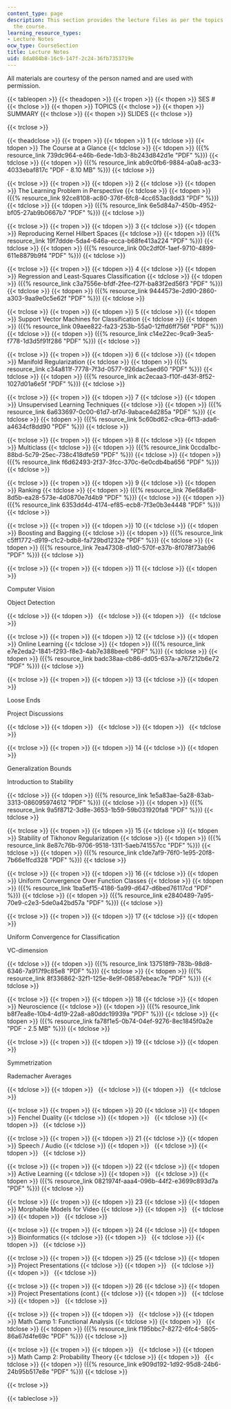 ```yaml
---
content_type: page
description: This section provides the lecture files as per the topics covered in
  the course.
learning_resource_types:
- Lecture Notes
ocw_type: CourseSection
title: Lecture Notes
uid: 8da084b8-16c9-147f-2c24-36fb7353719e
---
```


All materials are courtesy of the person named and are used with permission.

{{< tableopen >}}
{{< theadopen >}}
{{< tropen >}}
{{< thopen >}}
SES #
{{< thclose >}}
{{< thopen >}}
TOPICS
{{< thclose >}}
{{< thopen >}}
SUMMARY
{{< thclose >}}
{{< thopen >}}
SLIDES
{{< thclose >}}

{{< trclose >}}

{{< theadclose >}}
{{< tropen >}}
{{< tdopen >}}
1
{{< tdclose >}}
{{< tdopen >}}
The Course at a Glance
{{< tdclose >}}
{{< tdopen >}}
({{% resource_link 739dc964-e46b-6ede-1db3-8b243d842d1e "PDF" %}})
{{< tdclose >}}
{{< tdopen >}}
({{% resource_link ab9c0fb6-9884-a0a8-ac33-4033ebaf817c "PDF - 8.10 MB" %}})
{{< tdclose >}}

{{< trclose >}}
{{< tropen >}}
{{< tdopen >}}
2
{{< tdclose >}}
{{< tdopen >}}
The Learning Problem in Perspective
{{< tdclose >}}
{{< tdopen >}}
({{% resource_link 92ce8108-ac80-376f-6fc8-4cc653ac8dd3 "PDF" %}})
{{< tdclose >}}
{{< tdopen >}}
({{% resource_link 6e5d84a7-450b-4952-bf05-27ab9b0667b7 "PDF" %}})
{{< tdclose >}}

{{< trclose >}}
{{< tropen >}}
{{< tdopen >}}
3
{{< tdclose >}}
{{< tdopen >}}
Reproducing Kernel Hilbert Spaces
{{< tdclose >}}
{{< tdopen >}}
({{% resource_link 19f7ddde-5da4-646a-ecca-b68fe413a224 "PDF" %}})
{{< tdclose >}}
{{< tdopen >}}
({{% resource_link 00c2df0f-1aef-9710-4899-611e8879b9f4 "PDF" %}})
{{< tdclose >}}

{{< trclose >}}
{{< tropen >}}
{{< tdopen >}}
4
{{< tdclose >}}
{{< tdopen >}}
Regression and Least-Squares Classification
{{< tdclose >}}
{{< tdopen >}}
({{% resource_link c3a7556e-bfdf-2fee-f27f-ba83f2ed56f3 "PDF" %}})
{{< tdclose >}}
{{< tdopen >}}
({{% resource_link 9444573e-2d90-2860-a303-9aa9e0c5e62f "PDF" %}})
{{< tdclose >}}

{{< trclose >}}
{{< tropen >}}
{{< tdopen >}}
5
{{< tdclose >}}
{{< tdopen >}}
Support Vector Machines for Classification
{{< tdclose >}}
{{< tdopen >}}
({{% resource_link 09aee822-fa23-253b-55a0-12ffd6ff756f "PDF" %}})
{{< tdclose >}}
{{< tdopen >}}
({{% resource_link c14e22ec-9ca9-3ea5-f778-1d3d5f91f286 "PDF" %}})
{{< tdclose >}}

{{< trclose >}}
{{< tropen >}}
{{< tdopen >}}
6
{{< tdclose >}}
{{< tdopen >}}
Manifold Regularization
{{< tdclose >}}
{{< tdopen >}}
({{% resource_link c34a811f-7778-7f3d-0577-926dac5aed60 "PDF" %}})
{{< tdclose >}}
{{< tdopen >}}
({{% resource_link ac2ecaa3-f10f-d43f-8f52-1027d01a6e5f "PDF" %}})
{{< tdclose >}}

{{< trclose >}}
{{< tropen >}}
{{< tdopen >}}
7
{{< tdclose >}}
{{< tdopen >}}
Unsupervised Learning Techniques
{{< tdclose >}}
{{< tdopen >}}
({{% resource_link 6a633697-0c00-61d7-bf7d-9abace4d285a "PDF" %}})
{{< tdclose >}}
{{< tdopen >}}
({{% resource_link 5c60bd62-c9ca-6f13-ada6-a4634cf8dd90 "PDF" %}})
{{< tdclose >}}

{{< trclose >}}
{{< tropen >}}
{{< tdopen >}}
8
{{< tdclose >}}
{{< tdopen >}}
Multiclass
{{< tdclose >}}
{{< tdopen >}}
({{% resource_link 0ccda1bc-88bd-5c79-25ec-738c418dfe59 "PDF" %}})
{{< tdclose >}}
{{< tdopen >}}
({{% resource_link f6d62493-2f37-3fcc-370c-6e0cdb4ba656 "PDF" %}})
{{< tdclose >}}

{{< trclose >}}
{{< tropen >}}
{{< tdopen >}}
9
{{< tdclose >}}
{{< tdopen >}}
Ranking
{{< tdclose >}}
{{< tdopen >}}
({{% resource_link 76e68a68-8d5b-ea28-573e-4d0870e7d4b9 "PDF" %}})
{{< tdclose >}}
{{< tdopen >}}
({{% resource_link 6353dd4d-4174-ef85-ecb8-7f3e0b3e4448 "PDF" %}})
{{< tdclose >}}

{{< trclose >}}
{{< tropen >}}
{{< tdopen >}}
10
{{< tdclose >}}
{{< tdopen >}}
Boosting and Bagging
{{< tdclose >}}
{{< tdopen >}}
({{% resource_link c5ff1772-d919-c1c2-bdb8-fa729bd1232e "PDF" %}})
{{< tdclose >}}
{{< tdopen >}}
({{% resource_link 7ea47308-d1d0-570f-e37b-8f078f73ab96 "PDF" %}})
{{< tdclose >}}

{{< trclose >}}
{{< tropen >}}
{{< tdopen >}}
11
{{< tdclose >}}
{{< tdopen >}}


Computer Vision

Object Detection


{{< tdclose >}}
{{< tdopen >}}
 
{{< tdclose >}}
{{< tdopen >}}
 
{{< tdclose >}}

{{< trclose >}}
{{< tropen >}}
{{< tdopen >}}
12
{{< tdclose >}}
{{< tdopen >}}
Online Learning
{{< tdclose >}}
{{< tdopen >}}
({{% resource_link e7e2eda2-1841-f293-f8e3-4ab7e388bee6 "PDF" %}})
{{< tdclose >}}
{{< tdopen >}}
({{% resource_link badc38aa-cb86-dd05-637a-a767212b6e72 "PDF" %}})
{{< tdclose >}}

{{< trclose >}}
{{< tropen >}}
{{< tdopen >}}
13
{{< tdclose >}}
{{< tdopen >}}


Loose Ends

Project Discussions


{{< tdclose >}}
{{< tdopen >}}
 
{{< tdclose >}}
{{< tdopen >}}
 
{{< tdclose >}}

{{< trclose >}}
{{< tropen >}}
{{< tdopen >}}
14
{{< tdclose >}}
{{< tdopen >}}


Generalization Bounds

Introduction to Stability


{{< tdclose >}}
{{< tdopen >}}
({{% resource_link 1e5a83ae-5a28-83ab-3313-086095974612 "PDF" %}})
{{< tdclose >}}
{{< tdopen >}}
({{% resource_link 9a5f8712-3d8e-3653-1b59-59b031920fa8 "PDF" %}})
{{< tdclose >}}

{{< trclose >}}
{{< tropen >}}
{{< tdopen >}}
15
{{< tdclose >}}
{{< tdopen >}}
Stability of Tikhonov Regularization
{{< tdclose >}}
{{< tdopen >}}
({{% resource_link 8e87c76b-9706-9518-1311-5aeb741557cc "PDF" %}})
{{< tdclose >}}
{{< tdopen >}}
({{% resource_link c1de7af9-76f0-1e95-20f8-7b66e1fcd328 "PDF" %}})
{{< tdclose >}}

{{< trclose >}}
{{< tropen >}}
{{< tdopen >}}
16
{{< tdclose >}}
{{< tdopen >}}
Uniform Convergence Over Function Classes
{{< tdclose >}}
{{< tdopen >}}
({{% resource_link 1ba5ef15-4186-5a99-d647-d6bed76117cd "PDF" %}})
{{< tdclose >}}
{{< tdopen >}}
({{% resource_link e2840489-7a95-70e9-c2e3-5de0a42bd57a "PDF" %}})
{{< tdclose >}}

{{< trclose >}}
{{< tropen >}}
{{< tdopen >}}
17
{{< tdclose >}}
{{< tdopen >}}


Uniform Convergence for Classification

VC-dimension


{{< tdclose >}}
{{< tdopen >}}
({{% resource_link 137518f9-783b-98d8-6346-7a917f9c85e8 "PDF" %}})
{{< tdclose >}}
{{< tdopen >}}
({{% resource_link 8f336862-32f1-125e-8e9f-08587ebeac7e "PDF" %}})
{{< tdclose >}}

{{< trclose >}}
{{< tropen >}}
{{< tdopen >}}
18
{{< tdclose >}}
{{< tdopen >}}
Neuroscience
{{< tdclose >}}
{{< tdopen >}}
({{% resource_link b8f7ea8e-10b4-4d19-22a8-a80ddc19939a "PDF" %}})
{{< tdclose >}}
{{< tdopen >}}
({{% resource_link fa78f1e5-0b74-04ef-9276-8ec1845f0a2e "PDF - 2.5 MB" %}})
{{< tdclose >}}

{{< trclose >}}
{{< tropen >}}
{{< tdopen >}}
19
{{< tdclose >}}
{{< tdopen >}}


Symmetrization

Rademacher Averages


{{< tdclose >}}
{{< tdopen >}}
 
{{< tdclose >}}
{{< tdopen >}}
 
{{< tdclose >}}

{{< trclose >}}
{{< tropen >}}
{{< tdopen >}}
20
{{< tdclose >}}
{{< tdopen >}}
Fenchel Duality
{{< tdclose >}}
{{< tdopen >}}
 
{{< tdclose >}}
{{< tdopen >}}
 
{{< tdclose >}}

{{< trclose >}}
{{< tropen >}}
{{< tdopen >}}
21
{{< tdclose >}}
{{< tdopen >}}
Speech / Audio
{{< tdclose >}}
{{< tdopen >}}
 
{{< tdclose >}}
{{< tdopen >}}
 
{{< tdclose >}}

{{< trclose >}}
{{< tropen >}}
{{< tdopen >}}
22
{{< tdclose >}}
{{< tdopen >}}
Active Learning
{{< tdclose >}}
{{< tdopen >}}
 
{{< tdclose >}}
{{< tdopen >}}
({{% resource_link 0821974f-aaa4-096b-44f2-e3699c893d7a "PDF" %}})
{{< tdclose >}}

{{< trclose >}}
{{< tropen >}}
{{< tdopen >}}
23
{{< tdclose >}}
{{< tdopen >}}
Morphable Models for Video
{{< tdclose >}}
{{< tdopen >}}
 
{{< tdclose >}}
{{< tdopen >}}
 
{{< tdclose >}}

{{< trclose >}}
{{< tropen >}}
{{< tdopen >}}
24
{{< tdclose >}}
{{< tdopen >}}
Bioinformatics
{{< tdclose >}}
{{< tdopen >}}
 
{{< tdclose >}}
{{< tdopen >}}
 
{{< tdclose >}}

{{< trclose >}}
{{< tropen >}}
{{< tdopen >}}
25
{{< tdclose >}}
{{< tdopen >}}
Project Presentations
{{< tdclose >}}
{{< tdopen >}}
 
{{< tdclose >}}
{{< tdopen >}}
 
{{< tdclose >}}

{{< trclose >}}
{{< tropen >}}
{{< tdopen >}}
26
{{< tdclose >}}
{{< tdopen >}}
Project Presentations (cont.)
{{< tdclose >}}
{{< tdopen >}}
 
{{< tdclose >}}
{{< tdopen >}}
 
{{< tdclose >}}

{{< trclose >}}
{{< tropen >}}
{{< tdopen >}}
 
{{< tdclose >}}
{{< tdopen >}}
Math Camp 1: Functional Analysis
{{< tdclose >}}
{{< tdopen >}}
 
{{< tdclose >}}
{{< tdopen >}}
({{% resource_link f195bbc7-8272-6fc4-5805-86a67d4fe69c "PDF" %}})
{{< tdclose >}}

{{< trclose >}}
{{< tropen >}}
{{< tdopen >}}
 
{{< tdclose >}}
{{< tdopen >}}
Math Camp 2: Probability Theory
{{< tdclose >}}
{{< tdopen >}}
 
{{< tdclose >}}
{{< tdopen >}}
({{% resource_link e909d192-1d92-95d8-24b6-24b95b517e8e "PDF" %}})
{{< tdclose >}}

{{< trclose >}}

{{< tableclose >}}